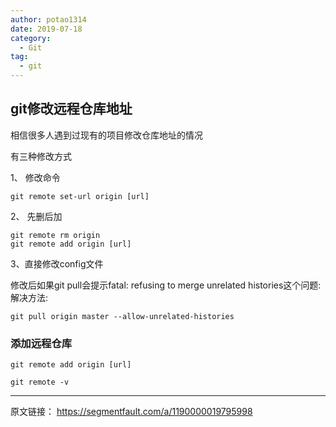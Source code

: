 ```yaml
---
author: potao1314
date: 2019-07-18
category:
  - Git
tag:
  - git
---
```




## git修改远程仓库地址


相信很多人遇到过现有的项目修改仓库地址的情况

有三种修改方式

1、 修改命令

```dsconfig
git remote set-url origin [url]
```

2、 先删后加

```mipsasm
git remote rm origin
git remote add origin [url]
```

3、直接修改config文件

修改后如果git pull会提示fatal: refusing to merge unrelated histories这个问题:
解决方法:

```crmsh
git pull origin master --allow-unrelated-histories
```

### 添加远程仓库

```shell
git remote add origin [url]  
```

```shell
git remote -v
```



---
原文链接： https://segmentfault.com/a/1190000019795998

